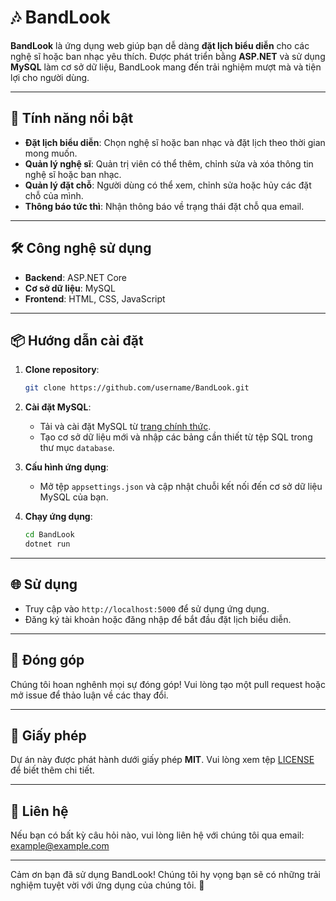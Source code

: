 # 🎶 BandLook

**BandLook** là ứng dụng web giúp bạn dễ dàng **đặt lịch biểu diễn** cho các nghệ sĩ hoặc ban nhạc yêu thích. Được phát triển bằng **ASP.NET** và sử dụng **MySQL** làm cơ sở dữ liệu, BandLook mang đến trải nghiệm mượt mà và tiện lợi cho người dùng.

---

## 🚀 Tính năng nổi bật

- **Đặt lịch biểu diễn**: Chọn nghệ sĩ hoặc ban nhạc và đặt lịch theo thời gian mong muốn.
- **Quản lý nghệ sĩ**: Quản trị viên có thể thêm, chỉnh sửa và xóa thông tin nghệ sĩ hoặc ban nhạc.
- **Quản lý đặt chỗ**: Người dùng có thể xem, chỉnh sửa hoặc hủy các đặt chỗ của mình.
- **Thông báo tức thì**: Nhận thông báo về trạng thái đặt chỗ qua email.

---

## 🛠 Công nghệ sử dụng

- **Backend**: ASP.NET Core
- **Cơ sở dữ liệu**: MySQL
- **Frontend**: HTML, CSS, JavaScript

---

## 📦 Hướng dẫn cài đặt

1. **Clone repository**:
   ```bash
   git clone https://github.com/username/BandLook.git
   ```

2. **Cài đặt MySQL**:
   - Tải và cài đặt MySQL từ [trang chính thức](https://www.mysql.com/).
   - Tạo cơ sở dữ liệu mới và nhập các bảng cần thiết từ tệp SQL trong thư mục `database`.

3. **Cấu hình ứng dụng**:
   - Mở tệp `appsettings.json` và cập nhật chuỗi kết nối đến cơ sở dữ liệu MySQL của bạn.

4. **Chạy ứng dụng**:
   ```bash
   cd BandLook
   dotnet run
   ```

---

## 🌐 Sử dụng

- Truy cập vào `http://localhost:5000` để sử dụng ứng dụng.
- Đăng ký tài khoản hoặc đăng nhập để bắt đầu đặt lịch biểu diễn.

---

## 🤝 Đóng góp

Chúng tôi hoan nghênh mọi sự đóng góp! Vui lòng tạo một pull request hoặc mở issue để thảo luận về các thay đổi.

---

## 📄 Giấy phép

Dự án này được phát hành dưới giấy phép **MIT**. Vui lòng xem tệp [LICENSE](LICENSE) để biết thêm chi tiết.

---

## 📧 Liên hệ

Nếu bạn có bất kỳ câu hỏi nào, vui lòng liên hệ với chúng tôi qua email: example@example.com

---

Cảm ơn bạn đã sử dụng BandLook! Chúng tôi hy vọng bạn sẽ có những trải nghiệm tuyệt vời với ứng dụng của chúng tôi. 🎉
